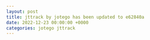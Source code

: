 ```yaml
---
layout: post
title: jttrack by jotego has been updated to e62840a
date: 2022-12-23 00:00:00 +0000
categories: jotego jttrack
---
```



